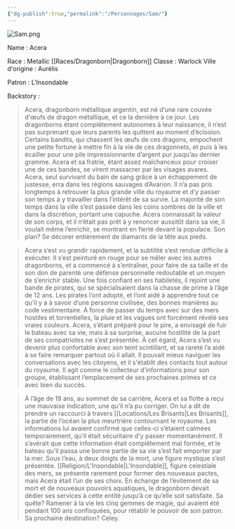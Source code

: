 ```yaml
---
{"dg-publish":true,"permalink":"/Personnages/Sam/"}
---
```


![Sam.png](/img/user/EXTRA/00_IMAGES/Sam.png)

Name : Acera 

Race : Metallic [[Races/Dragonborn\|Dragonborn]] 
Classe : Warlock 
Ville d'origine : Aurélis 

Patron : L'Insondable

Backstory : 

> Acera, dragonborn métallique argentin, est né d’une rare couvée d'œufs de dragon métallique, et ce la dernière à ce jour. Les dragonborns étant complètement autonomes à leur naissance, il n’est pas surprenant que leurs parents les quittent au moment d’éclosion. Certains bandits, qui chassent les œufs de ces dragons, empochent une petite fortune à mettre fin à la vie de ces dragonnets, et puis à les écailler pour une pile impressionnante d’argent pur jusqu’au dernier gramme. Acera et sa fratrie, étant assez malchanceux pour croiser une de ces bandes, se virent massacrer par les visages avares. Acera, seul survivant du bain de sang grâce à un échappement de justesse, erra dans les régions sauvages d’Avarion. Il n’a pas pris longtemps à retrouver la plus grande ville du royaume et d’y passer son temps à y travailler dans l’intérêt de sa survie. La majorité de son temps dans la ville s’est passée dans les coins sombres de la ville et dans la discrétion, portant une capuche. Acera connaissait la valeur de son corps, et il n’était pas prêt à y renoncer aussitôt dans sa vie, il voulait même l’enrichir, se montrant en fierté devant la populace. Son plan? Se décorer entièrement de diamants de la tête aux pieds.

> Acera s’est vu grandir rapidement, et la subtilité s’est rendue difficile à exécuter. Il s’est peinturé en rouge pour se mêler avec les autres dragonborns, et a commencé à s’entraîner, pour faire de sa taille et de son don de parenté une défense personnelle redoutable et un moyen de s’enrichir stable. Une fois confiant en ses habiletés, il rejoint une bande de pirates, qui se spécialisaient dans la chasse de prime à l’âge de 12 ans. Les pirates l’ont adopté, et l’ont aidé à apprendre tout ce qu’il y a à savoir d’une personne civilisée, des bonnes manières au code vestimentaire. À force de passer du temps avec sur des mers hostiles et torrentielles, la pluie et les vagues ont forcément révélé ses vraies couleurs. Acera, s’étant préparé pour le pire, a envisagé de fuir le bateau avec sa vie, mais à sa surprise, aucune hostilité de la part de ses compatriotes ne s’est présentée. À cet égard, Acera s’est vu devenir plus confortable avec son teint scintillant, et sa rareté l’a aidé à se faire remarquer partout où il allait. Il pouvait mieux naviguer les conversations avec les citoyens, et il s'établit des contacts tout autour du royaume. Il agit comme le collecteur d’informations pour son groupe, établissant l’emplacement de ses prochaines primes et ce avec bien du succès.

> À l’âge de 19 ans, au sommet de sa carrière, Acera et sa flotte a reçu une mauvaise indication, une qu’il n’a pu corriger. On lui a dit de prendre un raccourci à travers [[Locations/Les Brisants\|Les Brisants]], la partie de l’océan la plus meurtrière contournant le royaume. Les informations lui avaient confirmé que celles-ci s’étaient calmées temporairement, qu’il était sécuritaire d’y passer momentanément. Il s’avérait que cette information était complètement mal formée, et le bateau qu’il passa une bonne partie de sa vie s’est fait emporter par la mer. Sous l’eau, à deux doigts de la mort, une figure mystique s’est présentée. [[Religion/L'Insondable\|L'Insondable]], figure celestiale des mers, se présente rarement pour former des nouveaux pactes, mais Acera était l’un de ses choix. En échange de l’évitement de sa mort et de nouveaux pouvoirs aquatiques, le dragonborn devait dédier ses services à cette entité jusqu’à ce qu’elle soit satisfaite. Sa quête? Ramener à la vie les cinq gemmes de magie, qui avaient été pendant 100 ans confisquées, pour rétablir le pouvoir de son patron. Sa prochaine destination? Celey.

